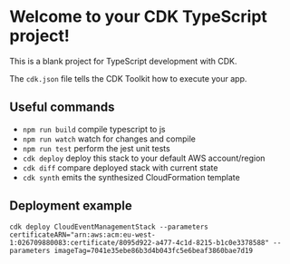# Welcome to your CDK TypeScript project!

This is a blank project for TypeScript development with CDK.

The `cdk.json` file tells the CDK Toolkit how to execute your app.

## Useful commands

- `npm run build` compile typescript to js
- `npm run watch` watch for changes and compile
- `npm run test` perform the jest unit tests
- `cdk deploy` deploy this stack to your default AWS account/region
- `cdk diff` compare deployed stack with current state
- `cdk synth` emits the synthesized CloudFormation template

## Deployment example

```shell
cdk deploy CloudEventManagementStack --parameters certificateARN="arn:aws:acm:eu-west-1:026709880083:certificate/8095d922-a477-4c1d-8215-b1c0e3378588" --parameters imageTag=7041e35ebe86b3d4b043fc5e6beaf3860bae7d19
```
